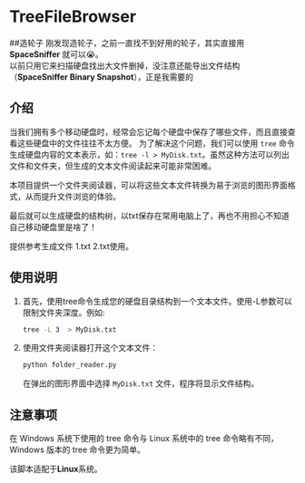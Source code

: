 # TreeFileBrowser

##造轮子
刚发现造轮子，之前一直找不到好用的轮子，其实直接用 **SpaceSniffer** 就可以😭。  
以前只用它来扫描硬盘找出大文件删掉，没注意还能导出文件结构（**SpaceSniffer Binary Snapshot**），正是我需要的  

## 介绍
当我们拥有多个移动硬盘时，经常会忘记每个硬盘中保存了哪些文件，而且直接查看这些硬盘中的文件往往不太方便。
为了解决这个问题，我们可以使用 `tree` 命令生成硬盘内容的文本表示，如：`tree -l > MyDisk.txt`。虽然这种方法可以列出文件和文件夹，但生成的文本文件阅读起来可能非常困难。

本项目提供一个文件夹阅读器，可以将这些文本文件转换为易于浏览的图形界面格式，从而提升文件浏览的体验。

最后就可以生成硬盘的结构树，以txt保存在常用电脑上了，再也不用担心不知道自己移动硬盘里是啥了！

提供参考生成文件 1.txt 2.txt使用。

## 使用说明
1. 首先，使用tree命令生成您的硬盘目录结构到一个文本文件。使用-L参数可以限制文件夹深度。例如:
   ```bash
   tree -L 3  > MyDisk.txt
   ```
2. 使用文件夹阅读器打开这个文本文件：
   ```bash
   python folder_reader.py
   ```
   在弹出的图形界面中选择 `MyDisk.txt` 文件，程序将显示文件结构。

## 注意事项

在 Windows 系统下使用的 tree 命令与 Linux 系统中的 tree 命令略有不同，Windows 版本的 tree 命令更为简单。

该脚本适配于**Linux**系统。
